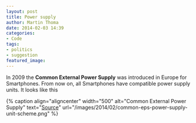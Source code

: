 ```yaml
---
layout: post
title: Power supply
author: Martin Thoma
date: 2014-02-03 14:39
categories:
- Code
tags:
- politics
- suggestion
featured_image:
---
```

In 2009 the **Common External Power Supply** was introduced in
Europe for Smartphones. From now on, all Smartphones have compatible
power supply units. It looks like this

{% caption align="aligncenter" width="500" alt="Common External Power Supply" text="<a href='https://commons.wikimedia.org/wiki/File:Common_EPS_components1.png'>Source</a>" url="/images/2014/02/common-eps-power-supply-unit-scheme.png" %}
